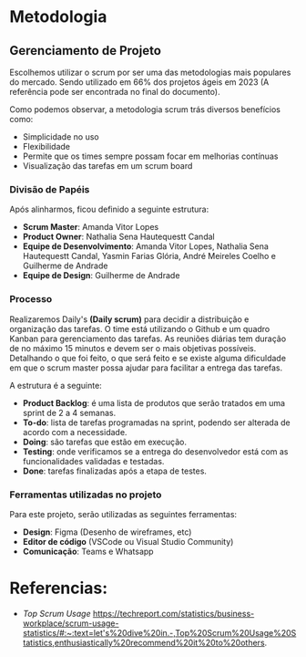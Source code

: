 # Metodologia

## Gerenciamento de Projeto
Escolhemos utilizar o scrum por ser uma das metodologias mais populares do mercado. Sendo utilizado em 66% dos projetos ágeis em 2023 (A referência pode ser encontrada no final do documento).

Como podemos observar, a metodologia scrum trás diversos benefícios como:

- Simplicidade no uso
- Flexibilidade
- Permite que os times sempre possam focar em melhorias contínuas
- Visualização das tarefas em um scrum board

### Divisão de Papéis
Após alinharmos, ficou definido a seguinte estrutura:
- **Scrum Master**: Amanda Vitor Lopes
- **Product Owner**: Nathalia Sena Hautequestt Candal
- **Equipe de Desenvolvimento**: Amanda Vitor Lopes, Nathalia Sena Hautequestt Candal, Yasmin Farias Glória, André Meireles Coelho e Guilherme de Andrade  
- **Equipe de Design**: Guilherme de Andrade

### Processo
Realizaremos Daily's **(Daily scrum)** para decidir a distribuição e organização das tarefas. O time está utilizando o Github e um quadro Kanban para gerenciamento das tarefas. As reuniões diárias tem duração de no máximo 15 minutos e devem ser o mais objetivas possíveis. Detalhando o que foi feito, o que será feito e se existe alguma dificuldade em que o scrum master possa ajudar para facilitar a entrega das tarefas.

A estrutura é a seguinte:
- **Product Backlog**: é uma lista de produtos que serão tratados em uma sprint de 2 a 4 semanas.
- **To-do**: lista de tarefas programadas na sprint, podendo ser alterada de acordo com a necessidade.
- **Doing**: são tarefas que estão em execução.
- **Testing**: onde verificamos se a entrega do desenvolvedor está com as funcionalidades validadas e testadas.
- **Done**: tarefas finalizadas após a etapa de testes.
  
### Ferramentas utilizadas no projeto
Para este projeto, serão utilizadas as seguintes ferramentas:
- **Design**: Figma (Desenho de wireframes, etc)
- **Editor de código** (VSCode ou Visual Studio Community)
- **Comunicação**: Teams e Whatsapp

# Referencias:
- *Top Scrum Usage*
https://techreport.com/statistics/business-workplace/scrum-usage-statistics/#:~:text=let's%20dive%20in.-,Top%20Scrum%20Usage%20Statistics,enthusiastically%20recommend%20it%20to%20others.
